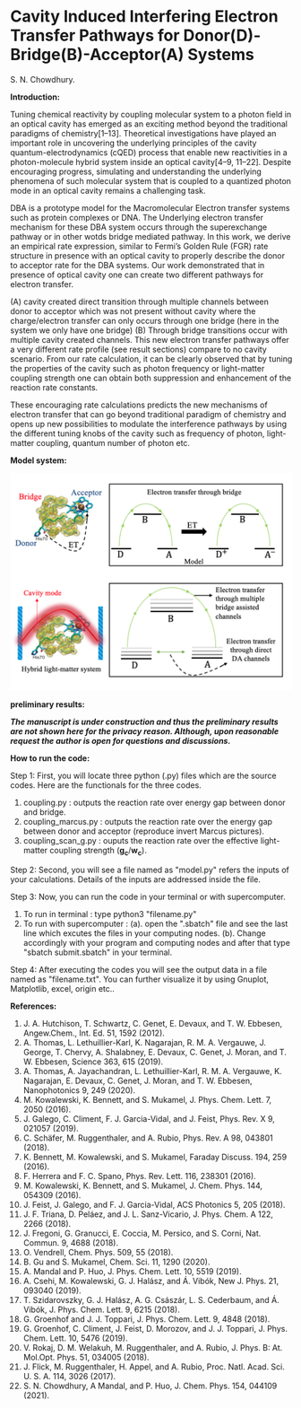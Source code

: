 # Cavity Induced Interfering Electron Transfer Pathways for Donor(D)-Bridge(B)-Acceptor(A) Systems
S. N. Chowdhury.

**Introduction:**

Tuning chemical reactivity by coupling molecular system to a photon field in an optical cavity has emerged as an exciting method beyond the traditional paradigms of chemistry[1–13]. Theoretical investigations have played an important role in uncovering the underlying principles of the cavity quantum-electrodynamics (cQED) process that enable new reactivities in a photon-molecule hybrid system inside an optical cavity[4–9, 11–22]. Despite encouraging progress, simulating and understanding the underlying phenomena of such molecular system that is coupled to a quantized photon mode in an optical cavity remains a challenging task. 

DBA is a prototype model for the Macromolecular Electron transfer systems such as protein complexes or DNA. The Underlying electron transfer mechanism for these DBA system occurs through the superexchange pathway or in other wotds bridge mediated pathway. In this work, we derive an empirical rate expression, similar to Fermi’s Golden Rule (FGR) rate structure in presence with an optical cavity to properly describe the donor to acceptor rate for the DBA systems. Our work demonstrated that in presence of optical cavity one can create two different pathways for electron transfer. 
    
  (A) cavity created direct transition through multiple channels between donor to acceptor which was not present without cavity where the charge/electron       transfer can only occurs through one bridge (here in the system we only have one bridge) 
  (B) Through bridge transitions occur with multiple cavity created channels. This new electron transfer pathways offer a very different rate profile 
      (see result sections) compare to no cavity scenario. From our rate calculation, it can be clearly observed that by tuning the properties of the 
      cavity such as photon frequency or light-matter coupling strength one can obtain both suppression and enhancement of the reaction rate constants. 

These encouraging rate calculations predicts the new mechanisms of electron transfer that can go beyond traditional paradigm of chemistry and opens up new possibilities to modulate the interference pathways by using the different tuning knobs of the cavity such as frequency of photon, light-matter coupling, quantum number of photon etc.   

**Model system:**


<img src="DBA.png" width="800">

**preliminary results:**

***The manuscript is under construction and thus the preliminary results are not shown here for the privacy reason. Although, upon reasonable request the author is open for questions and discussions.***

**How to run the code:**

Step 1: First, you will locate three python (.py) files which are the source codes. Here are the functionals for the three codes.

1. coupling.py : outputs the reaction rate over energy gap between donor and bridge.
2. coupling_marcus.py : outputs the reaction rate over the energy gap between donor and acceptor (reproduce invert Marcus pictures).
3. coupling_scan_g.py : ouputs the reaction rate over the effective light-matter coupling strength (__g<sub>c</sub>__/__w<sub>c</sub>__).

Step 2: Second, you will see a file named as "model.py" refers the inputs of your calculations. Details of the inputs are addressed inside the file.

Step 3: Now, you can run the code in your terminal or with supercomputer. 

1. To run in terminal : type python3 "filename.py"
2. To run with supercomputer : (a). open the ".sbatch" file and see the last line which excutes the files in your computing nodes. (b). Change accordingly with your program and computing nodes and after that type "sbatch submit.sbatch" in your terminal.

Step 4: After executing the codes you will see the output data in a file named as "filename.txt". You can further visualize it by using Gnuplot, Matplotlib, excel, origin etc.. 

**References:**

1. J. A. Hutchison, T. Schwartz, C. Genet, E. Devaux, and T. W. Ebbesen, Angew.Chem., Int. Ed. 51, 1592 (2012).
2. A. Thomas, L. Lethuillier-Karl, K. Nagarajan, R. M. A. Vergauwe, J. George, T. Chervy, A. Shalabney, E. Devaux, C. Genet, J. Moran, and T. W. Ebbesen, Science 363, 615 (2019).
3. A. Thomas, A. Jayachandran, L. Lethuillier-Karl, R. M. A. Vergauwe, K. Nagarajan, E. Devaux, C. Genet, J. Moran, and T. W. Ebbesen, Nanophotonics
9, 249 (2020).
4. M. Kowalewski, K. Bennett, and S. Mukamel, J. Phys. Chem. Lett. 7, 2050 (2016).
5. J. Galego, C. Climent, F. J. Garcia-Vidal, and J. Feist, Phys. Rev. X 9, 021057 (2019).
6. C. Schäfer, M. Ruggenthaler, and A. Rubio, Phys. Rev. A 98, 043801 (2018).
7. K. Bennett, M. Kowalewski, and S. Mukamel, Faraday Discuss. 194, 259 (2016).
8. F. Herrera and F. C. Spano, Phys. Rev. Lett. 116, 238301 (2016).
9. M. Kowalewski, K. Bennett, and S. Mukamel, J. Chem. Phys. 144, 054309 (2016).
10. J. Feist, J. Galego, and F. J. Garcia-Vidal, ACS Photonics 5, 205 (2018).
11. J. F. Triana, D. Peláez, and J. L. Sanz-Vicario, J. Phys. Chem. A 122, 2266 (2018).
12. J. Fregoni, G. Granucci, E. Coccia, M. Persico, and S. Corni, Nat. Commun. 9, 4688 (2018).
13. O. Vendrell, Chem. Phys. 509, 55 (2018).
14. B. Gu and S. Mukamel, Chem. Sci. 11, 1290 (2020).
15. A. Mandal and P. Huo, J. Phys. Chem. Lett. 10, 5519 (2019).
16. A. Csehi, M. Kowalewski, G. J. Halász, and Á. Vibók, New J. Phys. 21, 093040 (2019).
17. T. Szidarovszky, G. J. Halász, A. G. Császár, L. S. Cederbaum, and Á. Vibók, J. Phys. Chem. Lett. 9, 6215 (2018).
18. G. Groenhof and J. J. Toppari, J. Phys. Chem. Lett. 9, 4848 (2018).
19. G. Groenhof, C. Climent, J. Feist, D. Morozov, and J. J. Toppari, J. Phys. Chem. Lett. 10, 5476 (2019).
20. V. Rokaj, D. M. Welakuh, M. Ruggenthaler, and A. Rubio, J. Phys. B: At. Mol.Opt. Phys. 51, 034005 (2018).
21. J. Flick, M. Ruggenthaler, H. Appel, and A. Rubio, Proc. Natl. Acad. Sci. U. S. A. 114, 3026 (2017).
22. S. N. Chowdhury, A Mandal, and P. Huo, J. Chem. Phys. 154, 044109 (2021).
